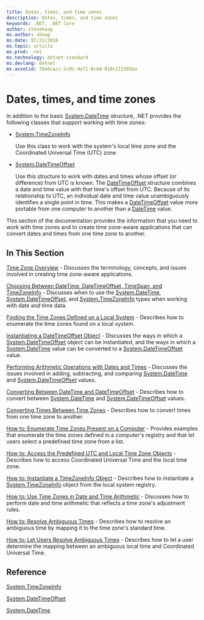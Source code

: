 ```yaml
---
title: Dates, times, and time zones
description: Dates, times, and time zones
keywords: .NET, .NET Core
author: stevehoag
ms.author: shoag
ms.date: 07/22/2016
ms.topic: article
ms.prod: .net
ms.technology: dotnet-standard
ms.devlang: dotnet
ms.assetid: 76e6cacc-1c0c-4a71-8cb8-018c112385ba
---
```


# Dates, times, and time zones

In addition to the basic [System.DateTime](xref:System.DateTime) structure, .NET provides the following classes that support working with time zones:

* [System.TimeZoneInfo](xref:System.TimeZoneInfo)
    
  Use this class to work with the system's local time zone and the Coordinated Universal Time (UTC) zone.
  
* [System.DateTimeOffset](xref:System.DateTimeOffset)  

  Use this structure to work with dates and times whose offset (or difference) from UTC is known. The [DateTimeOffset](xref:System.DateTimeOffset) structure combines a date and time value with that time's offset from UTC. Because of its relationship to UTC, an individual date and time value unambiguously identifies a single point in time. This makes a [DateTimeOffset](xref:System.DateTimeOffset) value more portable from one computer to another than a [DateTime](xref:System.DateTime) value. 
  
This section of the documentation provides the information that you need to work with time zones and to create time zone-aware applications that can convert dates and times from one time zone to another.

## In This Section

[Time Zone Overview](time-zone-overview.md) - Discusses the terminology, concepts, and issues involved in creating time zone-aware applications.
    
[Choosing Between DateTime, DateTimeOffset, TimeSpan, and TimeZoneInfo](choosing-between-datetime.md) - Discusses when to use the [System.DateTime](xref:System.DateTime), [System.DateTimeOffset](xref:System.DateTimeOffset), and [System.TimeZoneInfo](xref:System.TimeZoneInfo) types when working with date and time data.
    
[Finding the Time Zones Defined on a Local System](finding-the-time-zones-on-local-system.md) - Describes how to enumerate the time zones found on a local system.

[Instantiating a DateTimeOffset Object](instantiating-a-datetimeoffset-object.md) - Discusses the ways in which a [System.DateTimeOffset](xref:System.DateTimeOffset) object can be instantiated, and the ways in which a [System.DateTime](xref:System.DateTime) value can be converted to a [System.DateTimeOffset](xref:System.DateTimeOffset) value.

[Performing Arithmetic Operations with Dates and Times](performing-arithmetic-operations.md) - Discusses the issues involved in adding, subtracting, and comparing [System.DateTime](xref:System.DateTime) and [System.DateTimeOffset](xref:System.DateTimeOffset) values.

[Converting Between DateTime and DateTimeOffset](converting-between-datetime-and-offset.md) - Describes how to convert between [System.DateTime](xref:System.DateTime) and [System.DateTimeOffset](xref:System.DateTimeOffset) values.

[Converting Times Between Time Zones](converting-between-time-zones.md) - Describes how to convert times from one time zone to another.

[How to: Enumerate Time Zones Present on a Computer](enumerate-time-zones.md) - Provides examples that enumerate the time zones defined in a computer's registry and that let users select a predefined time zone from a list.

[How to: Access the Predefined UTC and Local Time Zone Objects](access-utc-and-local.md) - Describes how to access Coordinated Universal Time and the local time zone.

[How to: Instantiate a TimeZoneInfo Object](instantiate-time-zone-info.md) - Describes how to instantiate a [System.TimeZoneInfo](xref:System.TimeZoneInfo) object from the local system registry.

[How to: Use Time Zones in Date and Time Arithmetic](use-time-zones-in-arithmetic.md) - Discusses how to perform date and time arithmetic that reflects a time zone's adjustment rules.

[How to: Resolve Ambiguous Times](resolve-ambiguous-times.md) - Describes how to resolve an ambiguous time by mapping it to the time zone's standard time.

[How to: Let Users Resolve Ambiguous Times](let-users-resolve-ambiguous-times.md) - Describes how to let a user determine the mapping between an ambiguous local time and Coordinated Universal Time.

## Reference

[System.TimeZoneInfo](xref:System.TimeZoneInfo)

[System.DateTimeOffset](xref:System.DateTimeOffset)

[System.DateTime](xref:System.DateTime)
